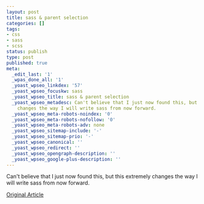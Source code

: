 ```yaml
---
layout: post
title: sass & parent selection
categories: []
tags:
- css
- sass
- scss
status: publish
type: post
published: true
meta:
  _edit_last: '1'
  _wpas_done_all: '1'
  _yoast_wpseo_linkdex: '57'
  _yoast_wpseo_focuskw: sass
  _yoast_wpseo_title: sass & parent selection
  _yoast_wpseo_metadesc: Can't believe that I just now found this, but this extremely
    changes the way I will write sass from now forward.
  _yoast_wpseo_meta-robots-noindex: '0'
  _yoast_wpseo_meta-robots-nofollow: '0'
  _yoast_wpseo_meta-robots-adv: none
  _yoast_wpseo_sitemap-include: '-'
  _yoast_wpseo_sitemap-prio: '-'
  _yoast_wpseo_canonical: ''
  _yoast_wpseo_redirect: ''
  _yoast_wpseo_opengraph-description: ''
  _yoast_wpseo_google-plus-description: ''
---
```

Can't believe that I just now found this, but this extremely changes the way I will write sass from now forward.

[Original Article](http://thesassway.com/intermediate/referencing-parent-selectors-using-ampersand)
